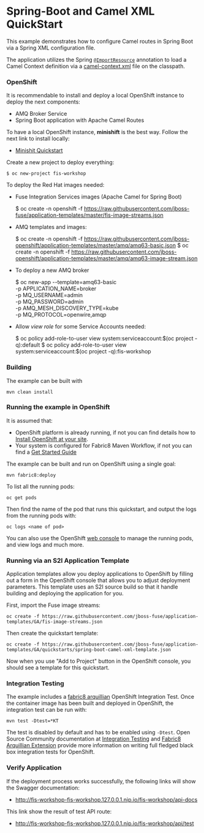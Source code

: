 # Spring-Boot and Camel XML QuickStart

This example demonstrates how to configure Camel routes in Spring Boot via a Spring XML configuration file.

The application utilizes the Spring [`@ImportResource`](http://docs.spring.io/spring/docs/current/javadoc-api/org/springframework/context/annotation/ImportResource.html) annotation to load a Camel Context definition via a [camel-context.xml](src/main/resources/spring/camel-context.xml) file on the classpath.

### OpenShift

It is recommendable to install and deploy a local OpenShift instance to deploy the next components:

* AMQ Broker Service
* Spring Boot application with Apache Camel Routes

To have a local OpenShift instance, **minishift** is the best way. Follow the next link to install locally: 

* [Minishit Quickstart](https://docs.openshift.org/latest/minishift/getting-started/quickstart.html)

Create a new project to deploy everything:

    $ oc new-project fis-workshop
    
To deploy the Red Hat images needed:

* Fuse Integration Services images (Apache Camel for Spring Boot)

    $ oc create -n openshift -f https://raw.githubusercontent.com/jboss-fuse/application-templates/master/fis-image-streams.json

* AMQ templates and images:

    $ oc create -n openshift -f https://raw.githubusercontent.com/jboss-openshift/application-templates/master/amq/amq63-basic.json
    $ oc create -n openshift -f https://raw.githubusercontent.com/jboss-openshift/application-templates/master/amq/amq63-image-stream.json 

* To deploy a new AMQ broker

    $ oc new-app --template=amq63-basic \
      -p APPLICATION_NAME=broker \
      -p MQ_USERNAME=admin \
      -p MQ_PASSWORD=admin \
      -p AMQ_MESH_DISCOVERY_TYPE=kube \
      -p MQ_PROTOCOL=openwire,amqp

* Allow *view role* for some Service Accounts needed:

    $ oc policy add-role-to-user view system:serviceaccount:$(oc project -q):default
    $ oc policy add-role-to-user view system:serviceaccount:$(oc project -q):fis-workshop


### Building

The example can be built with

    mvn clean install

### Running the example in OpenShift

It is assumed that:
- OpenShift platform is already running, if not you can find details how to [Install OpenShift at your site](https://docs.openshift.com/container-platform/3.3/install_config/index.html).
- Your system is configured for Fabric8 Maven Workflow, if not you can find a [Get Started Guide](https://access.redhat.com/documentation/en/red-hat-jboss-middleware-for-openshift/3/single/red-hat-jboss-fuse-integration-services-20-for-openshift/)

The example can be built and run on OpenShift using a single goal:

    mvn fabric8:deploy

To list all the running pods:

    oc get pods

Then find the name of the pod that runs this quickstart, and output the logs from the running pods with:

    oc logs <name of pod>

You can also use the OpenShift [web console](https://docs.openshift.com/container-platform/3.3/getting_started/developers_console.html#developers-console-video) to manage the running pods, and view logs and much more.

### Running via an S2I Application Template

Application templates allow you deploy applications to OpenShift by filling out a form in the OpenShift console that allows you to adjust deployment parameters.  This template uses an S2I source build so that it handle building and deploying the application for you.

First, import the Fuse image streams:

    oc create -f https://raw.githubusercontent.com/jboss-fuse/application-templates/GA/fis-image-streams.json

Then create the quickstart template:

    oc create -f https://raw.githubusercontent.com/jboss-fuse/application-templates/GA/quickstarts/spring-boot-camel-xml-template.json

Now when you use "Add to Project" button in the OpenShift console, you should see a template for this quickstart. 


### Integration Testing

The example includes a [fabric8 arquillian](https://github.com/fabric8io/fabric8/tree/v2.2.170.redhat/components/fabric8-arquillian) OpenShift Integration Test. 
Once the container image has been built and deployed in OpenShift, the integration test can be run with:

    mvn test -Dtest=*KT

The test is disabled by default and has to be enabled using `-Dtest`. Open Source Community documentation at [Integration Testing](https://fabric8.io/guide/testing.html) and [Fabric8 Arquillian Extension](https://fabric8.io/guide/arquillian.html) provide more information on writing full fledged black box integration tests for OpenShift. 


### Verify Application

If the deployment process works successfully, the following links will show the Swagger documentation:

* http://fis-workshop-fis-workshop.127.0.0.1.nip.io/fis-workshop/api-docs

This link show the result of test API route:

* http://fis-workshop-fis-workshop.127.0.0.1.nip.io/fis-workshop/api/test

